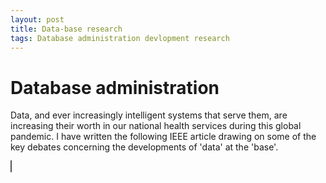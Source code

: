 ```yaml
---
layout: post
title: Data-base research
tags: Database administration devlopment research
---
```


# Database administration

Data, and ever increasingly intelligent systems that serve them, are increasing their worth in our national health services during this global pandemic. I have written the following IEEE article drawing on some of the key debates concerning the developments of 'data' at the 'base'. 


<style>
object {
  border: 1px solid #555;
}
</style>


<object data="/assets/images/dblitreview2.pdf" type="application/pdf" width="1000" height="1000">
